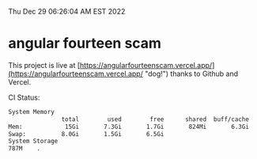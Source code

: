 Thu Dec 29 06:26:04 AM EST 2022

# angular fourteen scam


This project is live at [https://angularfourteenscam.vercel.app/](https://angularfourteenscam.vercel.app/ "dog!") thanks to Github and Vercel.

CI Status: 

```bash
System Memory
               total        used        free      shared  buff/cache   available
Mem:            15Gi       7.3Gi       1.7Gi       824Mi       6.3Gi       6.9Gi
Swap:          8.0Gi       1.5Gi       6.5Gi
System Storage
787M	.
```
